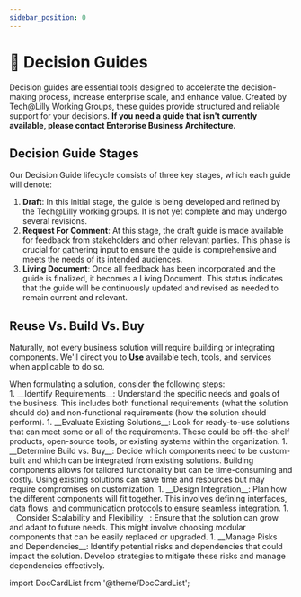```yaml
---
sidebar_position: 0
---
```


# 🧭 Decision Guides

Decision guides are essential tools designed to accelerate the decision-making process, increase enterprise scale, and enhance value. Created by Tech@Lilly Working Groups, these guides provide structured and reliable support for your decisions. __If you need a guide that isn't currently available, please contact Enterprise Business Architecture.__

## Decision Guide Stages
Our Decision Guide lifecycle consists of three key stages, which each guide will denote:

1. __Draft__: In this initial stage, the guide is being developed and refined by the Tech@Lilly working groups. It is not yet complete and may undergo several revisions.
2. __Request For Comment__: At this stage, the draft guide is made available for feedback from stakeholders and other relevant parties. This phase is crucial for gathering input to ensure the guide is comprehensive and meets the needs of its intended audiences.
3. __Living Document__: Once all feedback has been incorporated and the guide is finalized, it becomes a Living Document. This status indicates that the guide will be continuously updated and revised as needed to remain current and relevant.

## Reuse Vs. Build Vs. Buy
Naturally, not every business solution will require building or integrating components. We'll direct you to __[Use](/docs/use/)__ available tech, tools, and services when applicable to do so.

<summary>When formulating a solution, consider the following steps:</summary>
1. __Identify Requirements__: Understand the specific needs and goals of the business. This includes both functional requirements (what the solution should do) and non-functional requirements (how the solution should perform).
1. __Evaluate Existing Solutions__: Look for ready-to-use solutions that can meet some or all of the requirements. These could be off-the-shelf products, open-source tools, or existing systems within the organization.
1. __Determine Build vs. Buy__: Decide which components need to be custom-built and which can be integrated from existing solutions. Building components allows for tailored functionality but can be time-consuming and costly. Using existing solutions can save time and resources but may require compromises on customization.
1. __Design Integration__: Plan how the different components will fit together. This involves defining interfaces, data flows, and communication protocols to ensure seamless integration.
1. __Consider Scalability and Flexibility__: Ensure that the solution can grow and adapt to future needs. This might involve choosing modular components that can be easily replaced or upgraded.
1. __Manage Risks and Dependencies__: Identify potential risks and dependencies that could impact the solution. Develop strategies to mitigate these risks and manage dependencies effectively.

import DocCardList from '@theme/DocCardList';

<DocCardList />
